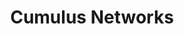 ---
blog: http://cumulusnetworks.com/blog
codehost: https://github.com/https://github.com/cumulusnetworks
facebook: http://facebook.com/CumulusNetworks
linkedin: http://linkedin.com/company/cumulus-networks
logohandle: cumulusnetworks
sort: cumulusnetworks
title: Cumulus Networks
twitter: https://x.com/CumulusNetworks
website: https://cumulusnetworks.com/
---